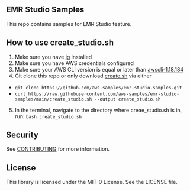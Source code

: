 ## EMR Studio Samples

This repo contains samples for EMR Studio feature.

## How to use create_studio.sh


1. Make sure you have [jq](https://stedolan.github.io/jq/) installed
2. Make sure you have AWS credentials configured
3. Make sure your AWS CLI version is equal or later than [awscli-1.18.184](https://github.com/aws/aws-cli/releases/tag/1.18.184)
4. Git clone this repo or only download [create.sh](https://raw.githubusercontent.com/aws-samples/emr-studio-samples/main/create_studio.sh) via either
 * ```git clone https://github.com/aws-samples/emr-studio-samples.git```
 * ```curl https://raw.githubusercontent.com/aws-samples/emr-studio-samples/main/create_studio.sh --output create_studio.sh```
5. In the terminal, navigate to the directory where creae_studio.sh is in, run: ```bash create_studio.sh```



## Security

See [CONTRIBUTING](CONTRIBUTING.md#security-issue-notifications) for more information.

## License

This library is licensed under the MIT-0 License. See the LICENSE file.

